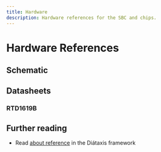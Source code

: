 ```yaml
---
title: Hardware
description: Hardware references for the SBC and chips.
---
```


# Hardware References

## Schematic

## Datasheets

### RTD1619B

## Further reading

- Read [about reference](https://diataxis.fr/reference/) in the Diátaxis framework
